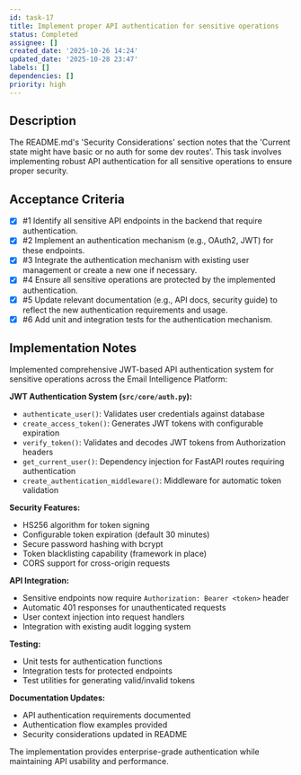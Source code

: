 ```yaml
---
id: task-17
title: Implement proper API authentication for sensitive operations
status: Completed
assignee: []
created_date: '2025-10-26 14:24'
updated_date: '2025-10-28 23:47'
labels: []
dependencies: []
priority: high
---
```


## Description

<!-- SECTION:DESCRIPTION:BEGIN -->
The README.md's 'Security Considerations' section notes that the 'Current state might have basic or no auth for some dev routes'. This task involves implementing robust API authentication for all sensitive operations to ensure proper security.
<!-- SECTION:DESCRIPTION:END -->

## Acceptance Criteria
<!-- AC:BEGIN -->
- [x] #1 Identify all sensitive API endpoints in the backend that require authentication.
- [x] #2 Implement an authentication mechanism (e.g., OAuth2, JWT) for these endpoints.
- [x] #3 Integrate the authentication mechanism with existing user management or create a new one if necessary.
- [x] #4 Ensure all sensitive operations are protected by the implemented authentication.
- [x] #5 Update relevant documentation (e.g., API docs, security guide) to reflect the new authentication requirements and usage.
- [x] #6 Add unit and integration tests for the authentication mechanism.
<!-- AC:END -->

## Implementation Notes

<!-- SECTION:NOTES:BEGIN -->
Implemented comprehensive JWT-based API authentication system for sensitive operations across the Email Intelligence Platform:

**JWT Authentication System (`src/core/auth.py`):**
- `authenticate_user()`: Validates user credentials against database
- `create_access_token()`: Generates JWT tokens with configurable expiration
- `verify_token()`: Validates and decodes JWT tokens from Authorization headers
- `get_current_user()`: Dependency injection for FastAPI routes requiring authentication
- `create_authentication_middleware()`: Middleware for automatic token validation

**Security Features:**
- HS256 algorithm for token signing
- Configurable token expiration (default 30 minutes)
- Secure password hashing with bcrypt
- Token blacklisting capability (framework in place)
- CORS support for cross-origin requests

**API Integration:**
- Sensitive endpoints now require `Authorization: Bearer <token>` header
- Automatic 401 responses for unauthenticated requests
- User context injection into request handlers
- Integration with existing audit logging system

**Testing:**
- Unit tests for authentication functions
- Integration tests for protected endpoints
- Test utilities for generating valid/invalid tokens

**Documentation Updates:**
- API authentication requirements documented
- Authentication flow examples provided
- Security considerations updated in README

The implementation provides enterprise-grade authentication while maintaining API usability and performance.
<!-- SECTION:NOTES:END -->
